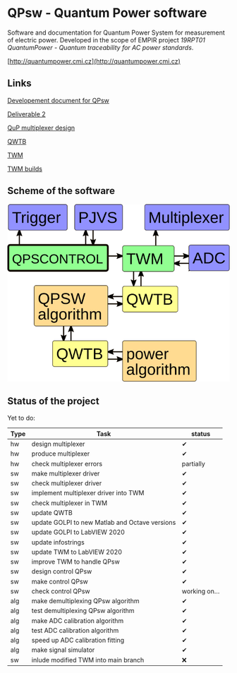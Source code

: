 # QPsw - Quantum Power software

Software and documentation for Quantum Power System for measurement of electric power.
Developed in the scope of EMPIR project *19RPT01 QuantumPower - Quantum traceability for AC power standards*.

[http://quantumpower.cmi.cz](http://quantumpower.cmi.cz)

## Links

[Developement document for QPsw](https://docs.google.com/document/d/e/2PACX-1vSt-puA1Wf-ZNfy9iknutrQ3dnUIzEJduiX1uOwK5efcjXYyhUTaYF88qtkRb6krcThQzF1a10YIxMh/pub)

[Deliverable 2](https://www.overleaf.com/read/mbrpmmtgjznh)

[QuP multiplexer design](https://github.com/rjiuzzol/QuP)

[QWTB](https://qwtb.github.io/qwtb/)

[TWM](https://github.com/smaslan/TWM)

[TWM builds](https://github.com/smaslan/TWM-builds)

## Scheme of the software
![](doc/img/QPsw-scheme.png)

## Status of the project
Yet to do:

Type | Task | status
-----|------|--------
hw | design multiplexer | ✔
hw | produce multiplexer | ✔
hw | check multiplexer errors | partially
sw | make multiplexer driver | ✔
sw | check multiplexer driver | ✔
sw | implement multiplexer driver into TWM | ✔
sw | check multiplexer in TWM | ✔
sw | update QWTB | ✔
sw | update GOLPI to new Matlab and Octave versions | ✔
sw | update GOLPI to LabVIEW 2020 | ✔
sw | update infostrings | ✔
sw | update TWM to LabVIEW 2020 | ✔
sw | improve TWM to handle QPsw | ✔
sw | design control QPsw | ✔
sw | make control QPsw | ✔
sw | check control QPsw | working on…
alg | make demultiplexing QPsw algorithm | ✔
alg | test demultiplexing QPsw algorithm | ✔
alg | make ADC calibration algorithm | ✔
alg | test ADC calibration algorithm | ✔
alg | speed up ADC calibration fitting | ✔
alg | make signal simulator | ✔
sw | inlude modified TWM into main branch| ❌
